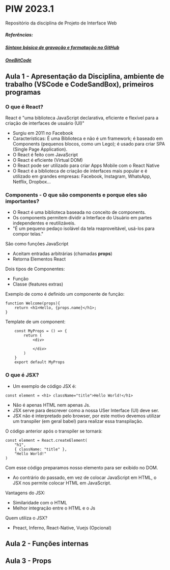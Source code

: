 # PIW 2023.1
Repositório da disciplina de Projeto de Interface Web

##### Referências: 
##### [Sintaxe básica de gravação e formatação no GitHub](https://docs.github.com/pt/get-started/writing-on-github/getting-started-with-writing-and-formatting-on-github/basic-writing-and-formatting-syntax)

##### [OneBitCode](https://onebitcode.com/lp/)

## Aula 1 - Apresentação da Disciplina, ambiente de trabalho (VSCode e CodeSandBox), primeiros programas

### O que é React?
React é "uma biblioteca JavaScript declarativa, eficiente e flexível para a criação de interfaces de usuário (UI)"
- Surgiu em 2011 no Facebook
- Características: É uma Biblioteca e não é um framework; é baseado em Components (pequenos blocos, como um Lego); é usado para criar SPA (Single Page Application).
- O React é feito com JavaScript
- O React é eficiente (Virtual DOM)
- O React pode ser utilizado para criar Apps Mobile com o React Native
- O React é a biblioteca de criação de interfaces mais popular e é utilizado em grandes empresas: Facebook, Instagram, WhatsApp, Netflix, Dropbox...

### **Components** - O que são components e porque eles são importantes?
- O React é uma biblioteca baseada no conceito de components.
- Os components permitem dividir a Interface do Usuário em partes independentes e reutilizáveis.
- "É um pequeno pedaço isolável da tela reaproveitável, usá-los para compor telas."

São como funções JavaScript
- Aceitam entradas arbitrárias (chamadas **props**)
- Retorna Elementos React

Dois tipos de Componentes: 
- Função
- Classe (features extras)

Exemplo de como é definido um componente de função:
```
function Welcome(props){
    return <h1>Hello, {props.name}</h1>;
}
```
Template de um component:
```
    const MyProps = () => {
        return (
            <div>

            </div>
        )
    }
    export default MyProps

```

### O que é JSX?
- Um exemplo de código JSX é:
```
const element = <h1> className="title">Hello World!</h1>
```
- Não é apenas HTML nem apenas Js.
- JSX serve para descrever como a nossa USer Interface (UI) deve ser.
- JSX não é interpretado pelo browser, por este motivo devemos utilizar um transpiler (em geral babel) para realizar essa transpilação.

O código anterior após o transpiler se tornará:
```
const element = React.createElement(
    "h1", 
    { className: "title" },
    "Hello World!"
)
```
Com esse código preparamos nosso elemento para ser exibido no DOM.

- Ao contrário do passado, em vez de colocar JavaScript em HTML, o JSX nos permite colocar HTML em JavaScript.

Vantagens do JSX:
- Similaridade com o HTML
- Melhor integração entre o HTML e o Js

Quem utiliza o JSX?
- Preact, Inferno, React-Native, Vuejs (Opcional)
## Aula 2 - Funções internas

## Aula 3 - Props
